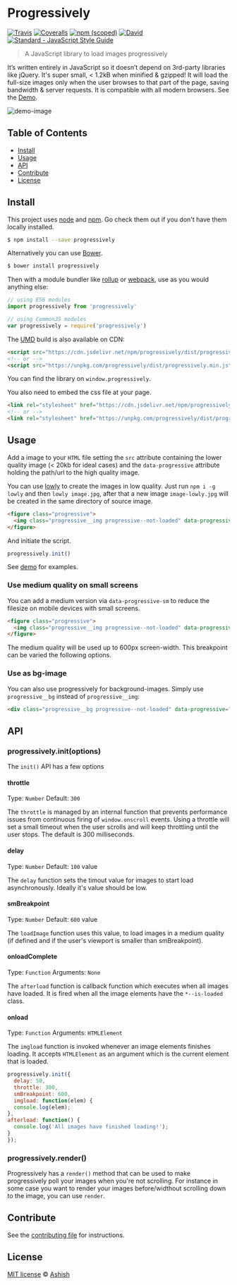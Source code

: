 # Progressively

[![Travis](https://img.shields.io/travis/thinker3197/progressively.svg)](https://travis-ci.org/thinker3197/progressively)
[![Coveralls](https://img.shields.io/coveralls/thinker3197/progressively.svg)](https://coveralls.io/github/thinker3197/progressively?branch=master)
[![npm (scoped)](https://img.shields.io/npm/v/progressively.svg)](https://www.npmjs.com/package/progressively)
[![David](https://img.shields.io/david/thinker3197/progressively.svg)](https://david-dm.org/thinker3197/progressively)
[![Standard - JavaScript Style Guide](https://img.shields.io/badge/code%20style-standard-brightgreen.svg)](http://standardjs.com/)

> A JavaScript library to load images progressively

It’s written entirely in JavaScript so it doesn’t depend on 3rd-party libraries like jQuery. It's super small, < 1.2kB when minified & gzipped! It will load the full-size images only when the user browses to that part of the page, saving bandwidth & server requests. It is compatible with all modern browsers. See the [Demo](https://thinker3197.github.io/progressively).

![demo-image](https://raw.githubusercontent.com/thinker3197/progressively/master/demo.gif)

## Table of Contents

- [Install](#install)
- [Usage](#usage)
- [API](#api)
- [Contribute](#contribute)
- [License](#license)

## Install

This project uses [node](http://nodejs.org) and [npm](https://npmjs.com). Go check them out if you don't have them locally installed.

```sh
$ npm install --save progressively
```

Alternatively you can use [Bower](https://bower.io/).

```sh
$ bower install progressively
```

Then with a module bundler like [rollup](http://rollupjs.org/) or [webpack](https://webpack.js.org/), use as you would anything else:

```javascript
// using ES6 modules
import progressively from 'progressively'

// using CommonJS modules
var progressively = require('progressively')
```

The [UMD](https://github.com/umdjs/umd) build is also available on CDN:

```html
<script src="https://cdn.jsdelivr.net/npm/progressively/dist/progressively.min.js"></script>
<!-- or -->
<script src="https://unpkg.com/progressively/dist/progressively.min.js"></script>
```
You can find the library on `window.progressively`.

You also need to embed the css file at your page.

```html
<link rel="stylesheet" href="https://cdn.jsdelivr.net/npm/progressively/dist/progressively.min.css">
<!-- or -->
<link rel="stylesheet" href="https://unpkg.com/progressively/dist/progressively.min.css">
```

## Usage

Add a image to your `HTML` file setting the `src` attribute containing the lower quality image (< 20kb for ideal cases) and the `data-progressive` attribute holding the path/url to the high quality image.

You can use [lowly](https://github.com/thiamsantos/lowly) to create the images in low quality. Just run `npm i -g lowly` and then `lowly image.jpg`, after that a new image `image-lowly.jpg` will be created in the same directory of source image.

```html
<figure class="progressive">
  <img class="progressive__img progressive--not-loaded" data-progressive="img/highQualityImg.png" src="img/lowQualityImg.png">
</figure>
```

And initiate the script.

```js
progressively.init()
```

See [demo](https://thinker3197.github.io/progressively) for examples.

### Use medium quality on small screens

You can add a medium version via `data-progressive-sm` to reduce the filesize on mobile devices with small screens.

```html
<figure class="progressive">
  <img class="progressive__img progressive--not-loaded" data-progressive="img/highQualityImg.png" data-progressive-sm="img/mediumQualityImg.png" src="img/lowQualityImg.png">
</figure>
```

The medium quality will be used up to 600px screen-width. This breakpoint can be varied the following options.

### Use as bg-image

You can also use progressively for background-images. Simply use `progressive__bg` instead of `progressive__img`:

```html
<div class="progressive__bg progressive--not-loaded" data-progressive="img/highQualityImg.png" data-progressive-sm="img/mediumQualityImg.png" style="background-image: url('img/lowQualityImg.png');"></div>
```

## API

### progressively.init(options)

The `init()` API has a few options

#### throttle
Type: `Number` Default: `300`

The `throttle` is managed by an internal function that prevents performance issues from continuous firing of `window.onscroll` events. Using a throttle will set a small timeout when the user scrolls and will keep throttling until the user stops. The default is 300 milliseconds.

#### delay
Type: `Number` Default: `100` value

The `delay` function sets the timout value for images to start load asynchronously. Ideally it's value should be low.

#### smBreakpoint
Type: `Number` Default: `600` value

The `loadImage` function uses this value, to load images in a medium quality (if defined and if the user's viewport is smaller than smBreakpoint).

#### onloadComplete
Type: `Function` Arguments: `None`

The `afterload` function is callback function which executes when all images have loaded. It is fired when all the image elements have the `*--is-loaded` class.

#### onload
Type: `Function` Arguments: `HTMLElement`

The `imgload` function is invoked whenever an image elements finishes loading. It accepts `HTMLElement` as an argument which is the current element that is loaded.

```js
progressively.init({
  delay: 50,
  throttle: 300,
  smBreakpoint: 600,
  imgload: function(elem) {
  console.log(elem);
},
afterload: function() {
  console.log('All images have finished loading!');
}
});
```

### progressively.render()

Progressively has a `render()` method that can be used to make progressively poll your images when you're not scrolling. For instance in some case you want to render your images before/widthout scrolling down to the image, you can use `render`.

## Contribute
See the [contributing file](CONTRIBUTING.md) for instructions.

## License
[MIT license](LICENSE) &copy; [Ashish](https://thinker3197.github.io/)
